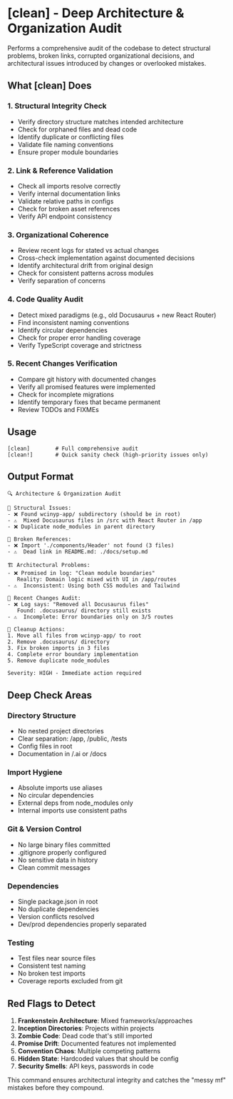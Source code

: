 # [clean] - Deep Architecture & Organization Audit

Performs a comprehensive audit of the codebase to detect structural problems, broken links, corrupted organizational decisions, and architectural issues introduced by changes or overlooked mistakes.

## What [clean] Does

### 1. Structural Integrity Check
- Verify directory structure matches intended architecture
- Check for orphaned files and dead code
- Identify duplicate or conflicting files
- Validate file naming conventions
- Ensure proper module boundaries

### 2. Link & Reference Validation
- Check all imports resolve correctly
- Verify internal documentation links
- Validate relative paths in configs
- Check for broken asset references
- Verify API endpoint consistency

### 3. Organizational Coherence
- Review recent logs for stated vs actual changes
- Cross-check implementation against documented decisions
- Identify architectural drift from original design
- Check for consistent patterns across modules
- Verify separation of concerns

### 4. Code Quality Audit
- Detect mixed paradigms (e.g., old Docusaurus + new React Router)
- Find inconsistent naming conventions
- Identify circular dependencies
- Check for proper error handling coverage
- Verify TypeScript coverage and strictness

### 5. Recent Changes Verification
- Compare git history with documented changes
- Verify all promised features were implemented
- Check for incomplete migrations
- Identify temporary fixes that became permanent
- Review TODOs and FIXMEs

## Usage
```
[clean]        # Full comprehensive audit
[clean!]       # Quick sanity check (high-priority issues only)
```

## Output Format
```
🔍 Architecture & Organization Audit

📁 Structural Issues:
- ❌ Found wcinyp-app/ subdirectory (should be in root)
- ⚠️  Mixed Docusaurus files in /src with React Router in /app
- ❌ Duplicate node_modules in parent directory

🔗 Broken References:
- ❌ Import './components/Header' not found (3 files)
- ⚠️  Dead link in README.md: ./docs/setup.md

🏗️ Architectural Problems:
- ❌ Promised in log: "Clean module boundaries"
   Reality: Domain logic mixed with UI in /app/routes
- ⚠️  Inconsistent: Using both CSS modules and Tailwind

📝 Recent Changes Audit:
- ❌ Log says: "Removed all Docusaurus files"
   Found: .docusaurus/ directory still exists
- ⚠️  Incomplete: Error boundaries only on 3/5 routes

🧹 Cleanup Actions:
1. Move all files from wcinyp-app/ to root
2. Remove .docusaurus/ directory
3. Fix broken imports in 3 files
4. Complete error boundary implementation
5. Remove duplicate node_modules

Severity: HIGH - Immediate action required
```

## Deep Check Areas

### Directory Structure
- No nested project directories
- Clear separation: /app, /public, /tests
- Config files in root
- Documentation in /.ai or /docs

### Import Hygiene
- Absolute imports use aliases
- No circular dependencies
- External deps from node_modules only
- Internal imports use consistent paths

### Git & Version Control
- No large binary files committed
- .gitignore properly configured
- No sensitive data in history
- Clean commit messages

### Dependencies
- Single package.json in root
- No duplicate dependencies
- Version conflicts resolved
- Dev/prod dependencies properly separated

### Testing
- Test files near source files
- Consistent test naming
- No broken test imports
- Coverage reports excluded from git

## Red Flags to Detect
1. **Frankenstein Architecture**: Mixed frameworks/approaches
2. **Inception Directories**: Projects within projects
3. **Zombie Code**: Dead code that's still imported
4. **Promise Drift**: Documented features not implemented
5. **Convention Chaos**: Multiple competing patterns
6. **Hidden State**: Hardcoded values that should be config
7. **Security Smells**: API keys, passwords in code

This command ensures architectural integrity and catches the "messy mf" mistakes before they compound.